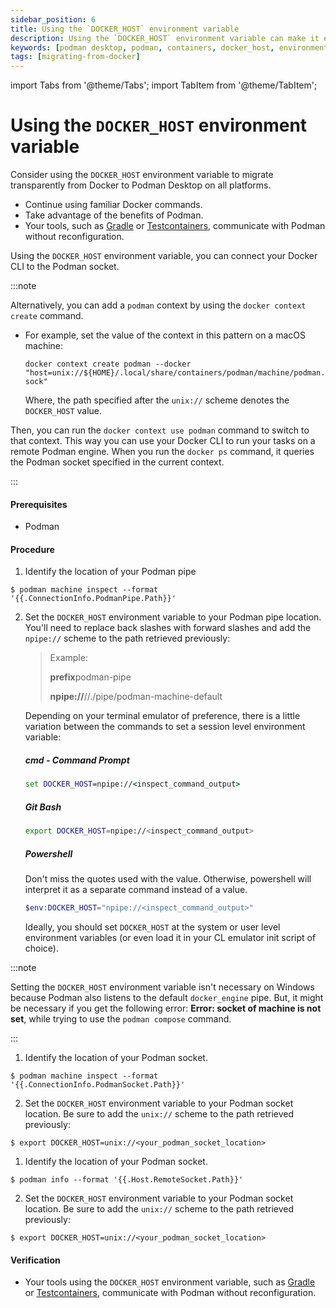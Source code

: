 ```yaml
---
sidebar_position: 6
title: Using the `DOCKER_HOST` environment variable
description: Using the `DOCKER_HOST` environment variable can make it easier to migrate from Docker to Podman Desktop, as it allows you to continue using familiar Docker commands while taking advantage of the benefits of Podman.
keywords: [podman desktop, podman, containers, docker_host, environment, variable]
tags: [migrating-from-docker]
---
```


import Tabs from '@theme/Tabs';
import TabItem from '@theme/TabItem';

# Using the `DOCKER_HOST` environment variable

Consider using the `DOCKER_HOST` environment variable to migrate transparently from Docker to Podman Desktop on all platforms.

- Continue using familiar Docker commands.
- Take advantage of the benefits of Podman.
- Your tools, such as [Gradle](https://gradle.org/) or [Testcontainers](https://www.testcontainers.com/), communicate with Podman without reconfiguration.

Using the `DOCKER_HOST` environment variable, you can connect your Docker CLI to the Podman socket.

:::note

Alternatively, you can add a `podman` context by using the `docker context create` command.

- For example, set the value of the context in this pattern on a macOS machine:

  `docker context create podman --docker "host=unix://${HOME}/.local/share/containers/podman/machine/podman.sock"`

  Where, the path specified after the `unix://` scheme denotes the `DOCKER_HOST` value.

Then, you can run the `docker context use podman` command to switch to that context. This way you can use your Docker CLI to run your tasks on a remote Podman engine. When you run the `docker ps` command, it queries the Podman socket specified in the current context.

:::

#### Prerequisites

- Podman

#### Procedure

 <Tabs groupId="operating-systems">
   <TabItem value="win" label="Windows">

1. Identify the location of your Podman pipe <!-- markdownlint-disable MD029 -->

```shell-session
$ podman machine inspect --format '{{.ConnectionInfo.PodmanPipe.Path}}'
```

2. Set the `DOCKER_HOST` environment variable to your Podman pipe location. You'll need to replace back slashes with forward slashes and add the `npipe://` scheme to the path retrieved previously: <!-- markdownlint-disable MD029 -->

   > Example:
   >
   > **prefix**podman-pipe
   >
   > **npipe://**//./pipe/podman-machine-default

   Depending on your terminal emulator of preference, there is a little variation between the commands to set a session level environment variable:

   ##### cmd - Command Prompt

   ```cmd
   set DOCKER_HOST=npipe://<inspect_command_output>
   ```

   ##### Git Bash

   ```bash
   export DOCKER_HOST=npipe://<inspect_command_output>
   ```

   ##### Powershell

   Don't miss the quotes used with the value. Otherwise, powershell will interpret it as a separate command instead of a value.

   ```powershell
   $env:DOCKER_HOST="npipe://<inspect_command_output>"
   ```

   Ideally, you should set `DOCKER_HOST` at the system or user level environment variables (or even load it in your CL emulator init script of choice).

:::note

Setting the `DOCKER_HOST` environment variable isn't necessary on Windows because Podman also listens to the default `docker_engine` pipe. But, it might be necessary if you get the following error: **Error: socket of machine is not set**, while trying to use the `podman compose` command.

:::

</TabItem>
<TabItem value="mac" label="macOS">

1. Identify the location of your Podman socket.

```shell-session
$ podman machine inspect --format '{{.ConnectionInfo.PodmanSocket.Path}}'
```

2. Set the `DOCKER_HOST` environment variable to your Podman socket location. Be sure to add the `unix://` scheme to the path retrieved previously:

```shell-session
$ export DOCKER_HOST=unix://<your_podman_socket_location>
```

</TabItem>
<TabItem value="linux" label="Linux">

1. Identify the location of your Podman socket.

```shell-session
$ podman info --format '{{.Host.RemoteSocket.Path}}'
```

2. Set the `DOCKER_HOST` environment variable to your Podman socket location. Be sure to add the `unix://` scheme to the path retrieved previously:

```shell-session
$ export DOCKER_HOST=unix://<your_podman_socket_location>
```

   </TabItem>

 </Tabs>

#### Verification

- Your tools using the `DOCKER_HOST` environment variable, such as [Gradle](https://gradle.org/) or [Testcontainers](https://www.testcontainers.com/), communicate with Podman without reconfiguration.
